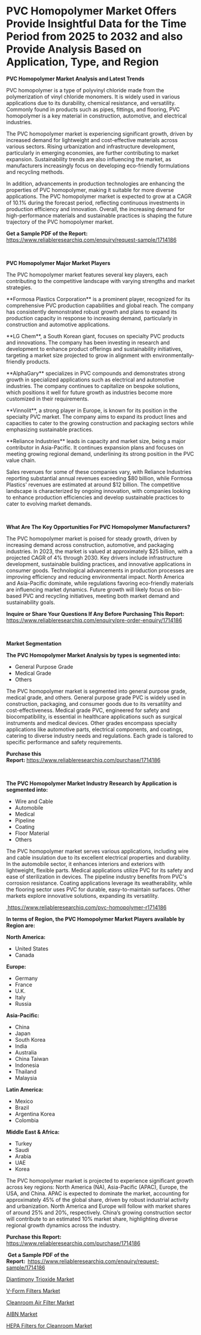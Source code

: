 <p><h1>PVC Homopolymer Market Offers Provide Insightful Data for the Time Period from 2025 to 2032 and also Provide Analysis Based on Application, Type, and Region</h1></p><p><strong>PVC Homopolymer Market Analysis and Latest Trends</strong></p>
<p><p>PVC homopolymer is a type of polyvinyl chloride made from the polymerization of vinyl chloride monomers. It is widely used in various applications due to its durability, chemical resistance, and versatility. Commonly found in products such as pipes, fittings, and flooring, PVC homopolymer is a key material in construction, automotive, and electrical industries.</p><p>The PVC homopolymer market is experiencing significant growth, driven by increased demand for lightweight and cost-effective materials across various sectors. Rising urbanization and infrastructure development, particularly in emerging economies, are further contributing to market expansion. Sustainability trends are also influencing the market, as manufacturers increasingly focus on developing eco-friendly formulations and recycling methods.</p><p>In addition, advancements in production technologies are enhancing the properties of PVC homopolymer, making it suitable for more diverse applications. The PVC homopolymer market is expected to grow at a CAGR of 10.1% during the forecast period, reflecting continuous investments in production efficiency and innovation. Overall, the increasing demand for high-performance materials and sustainable practices is shaping the future trajectory of the PVC homopolymer market.</p></p>
<p><strong>Get a Sample PDF of the Report:&nbsp;</strong> <a href="https://www.reliableresearchiq.com/enquiry/request-sample/1714186?utm_campaign=2243&utm_medium=2&utm_source=Github&utm_content=ia&utm_term=30012025&utm_id=pvc-homopolymer">https://www.reliableresearchiq.com/enquiry/request-sample/1714186</a></p>
<p>&nbsp;</p>
<p><strong>PVC Homopolymer Major Market Players</strong></p>
<p><p>The PVC homopolymer market features several key players, each contributing to the competitive landscape with varying strengths and market strategies. </p><p>**Formosa Plastics Corporation** is a prominent player, recognized for its comprehensive PVC production capabilities and global reach. The company has consistently demonstrated robust growth and plans to expand its production capacity in response to increasing demand, particularly in construction and automotive applications.</p><p>**LG Chem**, a South Korean giant, focuses on specialty PVC products and innovations. The company has been investing in research and development to enhance product offerings and sustainability initiatives, targeting a market size projected to grow in alignment with environmentally-friendly products.</p><p>**AlphaGary** specializes in PVC compounds and demonstrates strong growth in specialized applications such as electrical and automotive industries. The company continues to capitalize on bespoke solutions, which positions it well for future growth as industries become more customized in their requirements.</p><p>**Vinnolit**, a strong player in Europe, is known for its position in the specialty PVC market. The company aims to expand its product lines and capacities to cater to the growing construction and packaging sectors while emphasizing sustainable practices.</p><p>**Reliance Industries** leads in capacity and market size, being a major contributor in Asia-Pacific. It continues expansion plans and focuses on meeting growing regional demand, underlining its strong position in the PVC value chain.</p><p>Sales revenues for some of these companies vary, with Reliance Industries reporting substantial annual revenues exceeding $80 billion, while Formosa Plastics' revenues are estimated at around $12 billion. The competitive landscape is characterized by ongoing innovation, with companies looking to enhance production efficiencies and develop sustainable practices to cater to evolving market demands.</p></p>
<p>&nbsp;</p>
<p><strong>What Are The Key Opportunities For PVC Homopolymer Manufacturers?</strong></p>
<p><p>The PVC homopolymer market is poised for steady growth, driven by increasing demand across construction, automotive, and packaging industries. In 2023, the market is valued at approximately $25 billion, with a projected CAGR of 4% through 2030. Key drivers include infrastructure development, sustainable building practices, and innovative applications in consumer goods. Technological advancements in production processes are improving efficiency and reducing environmental impact. North America and Asia-Pacific dominate, while regulations favoring eco-friendly materials are influencing market dynamics. Future growth will likely focus on bio-based PVC and recycling initiatives, meeting both market demand and sustainability goals.</p></p>
<p><strong>Inquire or Share Your Questions If Any Before Purchasing This Report:</strong> <a href="https://www.reliableresearchiq.com/enquiry/pre-order-enquiry/1714186?utm_campaign=2243&utm_medium=2&utm_source=Github&utm_content=ia&utm_term=30012025&utm_id=pvc-homopolymer">https://www.reliableresearchiq.com/enquiry/pre-order-enquiry/1714186</a></p>
<p>&nbsp;</p>
<p><strong>Market Segmentation</strong></p>
<p><strong>The PVC Homopolymer Market Analysis by types is segmented into:</strong></p>
<p><ul><li>General Purpose Grade</li><li>Medical Grade</li><li>Others</li></ul></p>
<p><p>The PVC homopolymer market is segmented into general purpose grade, medical grade, and others. General purpose grade PVC is widely used in construction, packaging, and consumer goods due to its versatility and cost-effectiveness. Medical grade PVC, engineered for safety and biocompatibility, is essential in healthcare applications such as surgical instruments and medical devices. Other grades encompass specialty applications like automotive parts, electrical components, and coatings, catering to diverse industry needs and regulations. Each grade is tailored to specific performance and safety requirements.</p></p>
<p><strong>Purchase this Report:&nbsp;</strong><a href="https://www.reliableresearchiq.com/purchase/1714186?utm_campaign=2243&utm_medium=2&utm_source=Github&utm_content=ia&utm_term=30012025&utm_id=pvc-homopolymer">https://www.reliableresearchiq.com/purchase/1714186</a></p>
<p>&nbsp;</p>
<p><strong>The PVC Homopolymer Market Industry Research by Application is segmented into:</strong></p>
<p><ul><li>Wire and Cable</li><li>Automobile</li><li>Medical</li><li>Pipeline</li><li>Coating</li><li>Floor Material</li><li>Others</li></ul></p>
<p><p>The PVC homopolymer market serves various applications, including wire and cable insulation due to its excellent electrical properties and durability. In the automobile sector, it enhances interiors and exteriors with lightweight, flexible parts. Medical applications utilize PVC for its safety and ease of sterilization in devices. The pipeline industry benefits from PVC's corrosion resistance. Coating applications leverage its weatherability, while the flooring sector uses PVC for durable, easy-to-maintain surfaces. Other markets explore innovative solutions, expanding its versatility.</p></p>
<p><a href="https://www.reliableresearchiq.com/pvc-homopolymer-r1714186?utm_campaign=2243&utm_medium=2&utm_source=Github&utm_content=ia&utm_term=30012025&utm_id=pvc-homopolymer">&nbsp;https://www.reliableresearchiq.com/pvc-homopolymer-r1714186</a></p>
<p><strong>In terms of Region, the PVC Homopolymer Market Players available by Region are:</strong></p>
<p>
    <p> <strong> North America: </strong>
        <ul>
            <li>United States</li>
            <li>Canada</li>
        </ul>
        </p> 
    <p> <strong> Europe: </strong>
        <ul>
            <li>Germany</li>
            <li>France</li>
            <li>U.K.</li>
            <li>Italy</li>
            <li>Russia</li>
        </ul>
        </p> 
    <p> <strong> Asia-Pacific: </strong>
        <ul>
            <li>China</li>
            <li>Japan</li>
            <li>South Korea</li>
            <li>India</li>
            <li>Australia</li>
            <li>China Taiwan</li>
            <li>Indonesia</li>
            <li>Thailand</li>
            <li>Malaysia</li>
        </ul>
        </p> 
    <p> <strong> Latin America: </strong>
        <ul>
            <li>Mexico</li>
            <li>Brazil</li>
            <li>Argentina Korea</li>
            <li>Colombia</li>
        </ul>
        </p> 
    <p> <strong> Middle East & Africa: </strong>
        <ul>
            <li>Turkey</li>
            <li>Saudi</li>
            <li>Arabia</li>
            <li>UAE</li>
            <li>Korea</li>
        </ul>
    </p>
    </p>
<p><p>The PVC homopolymer market is projected to experience significant growth across key regions: North America (NA), Asia-Pacific (APAC), Europe, the USA, and China. APAC is expected to dominate the market, accounting for approximately 45% of the global share, driven by robust industrial activity and urbanization. North America and Europe will follow with market shares of around 25% and 20%, respectively. China’s growing construction sector will contribute to an estimated 10% market share, highlighting diverse regional growth dynamics across the industry.</p></p>
<p><strong>Purchase this Report: </strong><a href="https://www.reliableresearchiq.com/purchase/1714186?utm_campaign=2243&utm_medium=2&utm_source=Github&utm_content=ia&utm_term=30012025&utm_id=pvc-homopolymer">https://www.reliableresearchiq.com/purchase/1714186</a></p>
<p>&nbsp;<strong>Get a Sample PDF of the Report:&nbsp;&nbsp;</strong><a href="https://www.reliableresearchiq.com/enquiry/request-sample/1714186?utm_campaign=2243&utm_medium=2&utm_source=Github&utm_content=ia&utm_term=30012025&utm_id=pvc-homopolymer">https://www.reliableresearchiq.com/enquiry/request-sample/1714186</a></p>
<p><strong></strong></p>
<p><p><a href="https://github.com/schwminh2001101/Market-Research-Report-List-1/blob/main/diantimony-trioxide-market.md?utm_campaign=2243&utm_medium=2&utm_source=Github&utm_content=ia&utm_term=30012025&utm_id=pvc-homopolymer">Diantimony Trioxide Market</a></p><p><a href="https://www.linkedin.com/pulse/competitive-intelligence-v-form-filters-market-key-players-q0noe?utm_campaign=2243&utm_medium=2&utm_source=Github&utm_content=ia&utm_term=30012025&utm_id=pvc-homopolymer">V-Form Filters Market</a></p><p><a href="https://www.linkedin.com/pulse/in-depth-analysis-size-cleanroom-air-filter-market-its-anticipated-7lspe?utm_campaign=2243&utm_medium=2&utm_source=Github&utm_content=ia&utm_term=30012025&utm_id=pvc-homopolymer">Cleanroom Air Filter Market</a></p><p><a href="https://github.com/triattwood9919/Market-Research-Report-List-1/blob/main/aibn-market.md?utm_campaign=2243&utm_medium=2&utm_source=Github&utm_content=ia&utm_term=30012025&utm_id=pvc-homopolymer">AIBN Market</a></p><p><a href="https://www.linkedin.com/pulse/revenue-market-growth-projections-hepa-filters-cleanroom-ds03c?utm_campaign=2243&utm_medium=2&utm_source=Github&utm_content=ia&utm_term=30012025&utm_id=pvc-homopolymer">HEPA Filters for Cleanroom Market</a></p></p>
